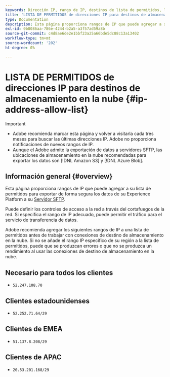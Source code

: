 ```yaml
---
keywords: Dirección IP, rango de IP, destinos de lista de permitidos, lista de permitidos
title: 'LISTA DE PERMITIDOS de direcciones IP para destinos de almacenamiento en la nube '
type: Documentation
description: Esta página proporciona rangos de IP que puede agregar a su lista de permitidos para exportar de forma segura los datos de Experience Platform a su servidor SFTP, Amazon S3 o al almacenamiento del blob de Azure.
exl-id: 0b8086aa-786e-4244-b2a5-a3f57ad59a8b
source-git-commit: c4d8ae6de2e1bbf23a25a66bde5dc88c13a13402
workflow-type: tm+mt
source-wordcount: '202'
ht-degree: 0%

---
```


# LISTA DE PERMITIDOS de direcciones IP para destinos de almacenamiento en la nube {#ip-address-allow-list}

>[!IMPORTANT]
>
> * Adobe recomienda marcar esta página y volver a visitarla cada tres meses para buscar las últimas direcciones IP. Adobe no proporciona notificaciones de nuevos rangos de IP.
> * Aunque el Adobe admite la exportación de datos a servidores SFTP, las ubicaciones de almacenamiento en la nube recomendadas para exportar los datos son [!DNL Amazon S3] y [!DNL Azure Blob].


## Información general {#overview}

Esta página proporciona rangos de IP que puede agregar a su lista de permitidos para exportar de forma segura los datos de su Experience Platform a su [Servidor SFTP](./sftp.md).

Puede definir los controles de acceso a la red a través del cortafuegos de la red. Si especifica el rango de IP adecuado, puede permitir el tráfico para el servicio de transferencia de datos.

Adobe recomienda agregar los siguientes rangos de IP a una lista de permitidos antes de trabajar con conexiones de destino de almacenamiento en la nube. Si no se añade el rango IP específico de su región a la lista de permitidos, puede que se produzcan errores o que no se produzca un rendimiento al usar las conexiones de destino de almacenamiento en la nube.

## Necesario para todos los clientes

* `52.247.108.70`

## Clientes estadounidenses

* `52.252.71.64/29`

## Clientes de EMEA

* `51.137.8.208/29`

## Clientes de APAC

* `20.53.201.168/29`

